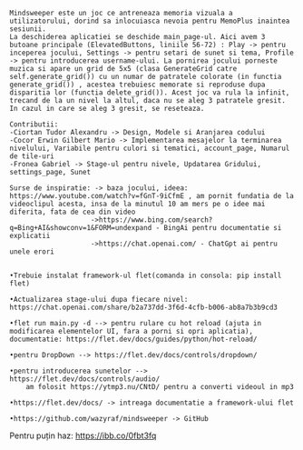     Mindsweeper este un joc ce antreneaza memoria vizuala a utilizatorului, dorind sa inlocuiasca nevoia pentru MemoPlus inaintea sesiunii.
    La deschiderea aplicatiei se deschide main_page-ul. Aici avem 3 butoane principale (ElevatedButtons, liniile 56-72) : Play -> pentru inceperea jocului, Settings -> pentru setari de sunet si tema, Profile -> pentru introducerea username-ului. La pornirea jocului porneste muzica si apare un grid de 5x5 (clasa GenerateGrid catre self.generate_grid()) cu un numar de patratele colorate (in functia generate_grid()) , acestea trebuiesc memorate si reproduse dupa disparitia lor (functia delete_grid()). Acest joc va rula la infinit, trecand de la un nivel la altul, daca nu se aleg 3 patratele gresit. In cazul in care se aleg 3 gresit, se reseteaza.

    Contributii:
    -Ciortan Tudor Alexandru -> Design, Modele si Aranjarea codului
    -Cocor Erwin Gilbert Mario -> Implementarea mesajelor la terminarea nivelului, Variabile pentru culori si tematici, account_page, Numarul de tile-uri
    -Fronea Gabriel -> Stage-ul pentru nivele, Updatarea Gridului, settings_page, Sunet

    Surse de inspiratie: -> baza jocului, ideea: https://www.youtube.com/watch?v=fGnT-9iCfmE , am pornit fundatia de la videoclipul acesta, insa de la minutul 10 am mers pe o idee mai         diferita, fata de cea din video
                        ->https://www.bing.com/search?q=Bing+AI&showconv=1&FORM=undexpand - BingAi pentru documentatie si explicatii
                        ->https://chat.openai.com/ - ChatGpt ai pentru unele erori

    
    •Trebuie instalat framework-ul flet(comanda in consola: pip install flet)

    •Actualizarea stage-ului dupa fiecare nivel: https://chat.openai.com/share/b2a737dd-3f6d-4cfb-b006-ab8a7b3b9cd3

    •flet run main.py -d --> pentru rulare cu hot reload (ajuta in modificarea elementelor UI, fara a porni si opri aplicatia), documentatie: https://flet.dev/docs/guides/python/hot-reload/

    •pentru DropDown --> https://flet.dev/docs/controls/dropdown/

    •pentru introducerea sunetelor --> https://flet.dev/docs/controls/audio/
        am folosit https://ytmp3.nu/CNtD/ pentru a converti videoul in mp3

    •https://flet.dev/docs/ -> intreaga documentatie a framework-ului flet

    •https://github.com/wazyraf/mindsweeper -> GitHub 

Pentru puțin haz: https://ibb.co/0fbt3fq